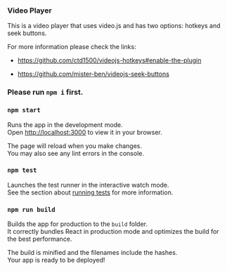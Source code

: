 ### Video Player

This is a video player that uses video.js and has two options:
hotkeys and seek buttons.

For more information please check the links:

- https://github.com/ctd1500/videojs-hotkeys#enable-the-plugin

- https://github.com/mister-ben/videojs-seek-buttons

### Please run `npm i` first.

### `npm start`

Runs the app in the development mode.\
Open [http://localhost:3000](http://localhost:3000) to view it in your browser.

The page will reload when you make changes.\
You may also see any lint errors in the console.

### `npm test`

Launches the test runner in the interactive watch mode.\
See the section about [running tests](https://facebook.github.io/create-react-app/docs/running-tests) for more information.

### `npm run build`

Builds the app for production to the `build` folder.\
It correctly bundles React in production mode and optimizes the build for the best performance.

The build is minified and the filenames include the hashes.\
Your app is ready to be deployed!
